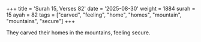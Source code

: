 +++
title = 'Surah 15, Verses 82'
date = '2025-08-30'
weight = 1884
surah = 15
ayah = 82
tags = ["carved", "feeling", "home", "homes", "mountain", "mountains", "secure"]
+++

They carved their homes in the mountains, feeling secure.